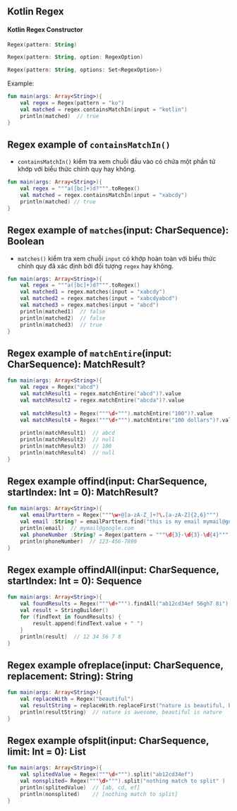 
## Kotlin Regex

#### Kotlin Regex Constructor
```kotlin
Regex(pattern: String)

Regex(pattern: String, option: RegexOption)

Regex(pattern: String, options: Set<RegexOption>)
```

Example:
```kotlin
fun main(args: Array<String>){  
    val regex = Regex(pattern = "ko")  
    val matched = regex.containsMatchIn(input = "kotlin")  
    println(matched)  // true
}  
```

## Regex example of `containsMatchIn()`
- `containsMatchIn()` kiểm tra xem chuỗi đầu vào có chứa một phần tử khớp với biểu thức chính quy hay không.

```kotlin
fun main(args: Array<String>){
    val regex = """a([bc]+)d?""".toRegex()  
    val matched = regex.containsMatchIn(input = "xabcdy")  
    println(matched) // true
}  
```

## Regex example of `matches`(input: CharSequence): Boolean
-  `matches()` kiểm tra xem chuỗi `input` có khớp hoàn toàn với biểu thức chính quy đã xác định bởi đối tượng `regex` hay không.

```kotlin
fun main(args: Array<String>){
    val regex = """a([bc]+)d?""".toRegex()  
    val matched1 = regex.matches(input = "xabcdy")  
    val matched2 = regex.matches(input = "xabcdyabcd")  
    val matched3 = regex.matches(input = "abcd")  
    println(matched1)  // false
    println(matched2)  // false
    println(matched3)  // true
}  
```

## Regex example of `matchEntire`(input: CharSequence): MatchResult?


```kotlin
fun main(args: Array<String>){
    val regex = Regex("abcd")  
    val matchResult1 = regex.matchEntire("abcd")?.value  
    val matchResult2 = regex.matchEntire("abcda")?.value  
      
    val matchResult3 = Regex("""\d+""").matchEntire("100")?.value    
    val matchResult4 = Regex("""\d+""").matchEntire("100 dollars")?.value  
      
    println(matchResult1)  // abcd
    println(matchResult2)  // null
    println(matchResult3)  // 100
    println(matchResult4)  // null
}  
```


## Regex example offind(input: CharSequence, startIndex: Int = 0): MatchResult?

```kotlin
fun main(args: Array<String>){
    val emailParttern = Regex("""\w+@[a-zA-Z_]+?\.[a-zA-Z]{2,6}""")  
    val email :String? = emailParttern.find("this is my email mymail@google.com")?.value  
    println(email)  // mymail@google.com
    val phoneNumber :String? = Regex(pattern = """\d{3}-\d{3}-\d{4}""").find("phone: 123-456-7890, e..")?.value   
    println(phoneNumber)  // 123-456-7890
}  
```

## Regex example offindAll(input: CharSequence, startIndex: Int = 0): Sequence<MatchResult>

```kotlin
fun main(args: Array<String>){  
    val foundResults = Regex("""\d+""").findAll("ab12cd34ef 56gh7 8i")  
    val result = StringBuilder()  
    for (findText in foundResults) {  
        result.append(findText.value + " ")  
    }  
    println(result)  // 12 34 56 7 8
}  
```

## Regex example ofreplace(input: CharSequence, replacement: String): String

```kotlin
fun main(args: Array<String>){  
    val replaceWith = Regex("beautiful")  
    val resultString = replaceWith.replaceFirst("nature is beautiful, beautiful is nature","awesome")  
    println(resultString)  // nature is awesome, beautiful is nature
}  
```

## Regex example ofsplit(input: CharSequence, limit: Int = 0): List<String>

```kotlin
fun main(args: Array<String>){  
    val splitedValue = Regex("""\d+""").split("ab12cd34ef")  
    val nonsplited= Regex("""\d+""").split("nothing match to split" )  
    println(splitedValue)  // [ab, cd, ef]
    println(nonsplited)    // [nothing match to split]
}  
```
